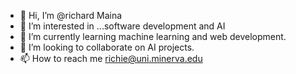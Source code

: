 - 👋 Hi, I’m @richard Maina
- 👀 I’m interested in ...software development and AI
- 🌱 I’m currently learning machine learning and web development.
- 💞️ I’m looking to collaborate on AI projects.
- 📫 How to reach me richie@uni.minerva.edu

<!---
richiewaweru/richiewaweru is a ✨ special ✨ repository because its `README.md` (this file) appears on your GitHub profile.
You can click the Preview link to take a look at your changes.
--->
